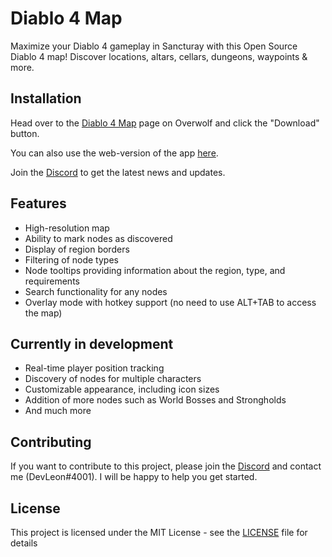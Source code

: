 # Diablo 4 Map

Maximize your Diablo 4 gameplay in Sancturay with this Open Source Diablo 4 map! Discover locations, altars, cellars, dungeons, waypoints & more.

## Installation

Head over to the [Diablo 4 Map](https://www.overwolf.com/app/Leon_Machens-Diablo_4_Map) page on Overwolf and click the "Download" button.

You can also use the web-version of the app [here](https://diablo4.th.gl/).

Join the [Discord](https://discord.com/invite/NTZu8Px) to get the latest news and updates.

## Features

- High-resolution map
- Ability to mark nodes as discovered
- Display of region borders
- Filtering of node types
- Node tooltips providing information about the region, type, and requirements
- Search functionality for any nodes
- Overlay mode with hotkey support (no need to use ALT+TAB to access the map)

## Currently in development

- Real-time player position tracking
- Discovery of nodes for multiple characters
- Customizable appearance, including icon sizes
- Addition of more nodes such as World Bosses and Strongholds
- And much more

## Contributing

If you want to contribute to this project, please join the [Discord](https://discord.com/invite/NTZu8Px) and contact me (DevLeon#4001). I will be happy to help you get started.

## License

This project is licensed under the MIT License - see the [LICENSE](LICENSE) file for details
